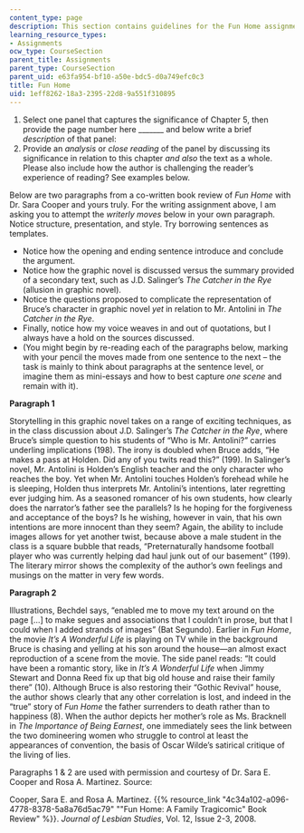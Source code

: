 ```yaml
---
content_type: page
description: This section contains guidelines for the Fun Home assignment.
learning_resource_types:
- Assignments
ocw_type: CourseSection
parent_title: Assignments
parent_type: CourseSection
parent_uid: e63fa954-bf10-a50e-bdc5-d0a749efc0c3
title: Fun Home
uid: 1eff8262-18a3-2395-22d8-9a551f310895
---
```


1.  Select one panel that captures the significance of Chapter 5, then provide the page number here \_\_\_\_\_\_\_ and below write a brief _description_ of that panel:
2.  Provide an _analysis_ or _close reading_ of the panel by discussing its significance in relation to this chapter _and also_ the text as a whole. Please also include how the author is challenging the reader’s experience of reading? See examples below.

Below are two paragraphs from a co-written book review of _Fun Home_ with Dr. Sara Cooper and yours truly. For the writing assignment above, I am asking you to attempt the _writerly moves_ below in your own paragraph. Notice structure, presentation, and style. Try borrowing sentences as templates.

*   Notice how the opening and ending sentence introduce and conclude the argument.
*   Notice how the graphic novel is discussed versus the summary provided of a secondary text, such as J.D. Salinger’s _The Catcher in the Rye_ (allusion in graphic novel).
*   Notice the questions proposed to complicate the representation of Bruce’s character in graphic novel _yet_ in relation to Mr. Antolini in _The Catcher in the Rye_.
*   Finally, notice how my voice weaves in and out of quotations, but I always have a hold on the sources discussed.
*   (You might begin by re-reading each of the paragraphs below, marking with your pencil the moves made from one sentence to the next – the task is mainly to think about paragraphs at the sentence level, or imagine them as mini-essays and how to best capture _one scene_ and remain with it).

**Paragraph 1**

Storytelling in this graphic novel takes on a range of exciting techniques, as in the class discussion about J.D. Salinger’s _The Catcher in the Rye_, where Bruce’s simple question to his students of “Who is Mr. Antolini?” carries underling implications (198). The irony is doubled when Bruce adds, “He makes a pass at Holden. Did any of you twits read this?” (199). In Salinger’s novel, Mr. Antolini is Holden’s English teacher and the only character who reaches the boy. Yet when Mr. Antolini touches Holden’s forehead while he is sleeping, Holden thus interprets Mr. Antolini’s intentions, later regretting ever judging him. As a seasoned romancer of his own students, how clearly does the narrator’s father see the parallels? Is he hoping for the forgiveness and acceptance of the boys? Is he wishing, however in vain, that his own intentions are more innocent than they seem? Again, the ability to include images allows for yet another twist, because above a male student in the class is a square bubble that reads, “Preternaturally handsome football player who was currently helping dad haul junk out of our basement” (199). The literary mirror shows the complexity of the author’s own feelings and musings on the matter in very few words.

**Paragraph 2**

Illustrations, Bechdel says, “enabled me to move my text around on the page \[…\] to make segues and associations that I couldn’t in prose, but that I could when I added strands of images” (Bat Segundo). Earlier in _Fun Home_, the movie _It’s A Wonderful Life_ is playing on TV while in the background Bruce is chasing and yelling at his son around the house—an almost exact reproduction of a scene from the movie. The side panel reads: “It could have been a romantic story, like in _It’s A Wonderful Life_ when Jimmy Stewart and Donna Reed fix up that big old house and raise their family there” (10). Although Bruce is also restoring their “Gothic Revival” house, the author shows clearly that any other correlation is lost, and indeed in the “true” story of _Fun Home_ the father surrenders to death rather than to happiness (8). When the author depicts her mother’s role as Ms. Bracknell in _The Importance of Being Earnest_, one immediately sees the link between the two domineering women who struggle to control at least the appearances of convention, the basis of Oscar Wilde’s satirical critique of the living of lies.

Paragraphs 1 & 2 are used with permission and courtesy of Dr. Sara E. Cooper and Rosa A. Martinez. Source:

Cooper, Sara E. and Rosa A. Martinez. {{% resource_link "4c34a102-a096-4778-8378-5a8a76d5ac79" "\"Fun Home: A Family Tragicomic\" Book Review" %}}. _Journal of Lesbian Studies_, Vol. 12, Issue 2-3, 2008.